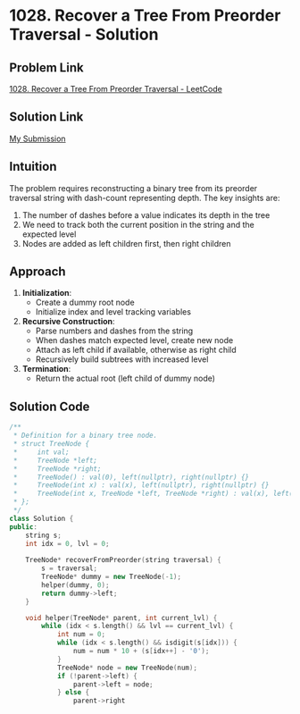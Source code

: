 # 1028. Recover a Tree From Preorder Traversal - Solution

## Problem Link
[1028. Recover a Tree From Preorder Traversal - LeetCode](https://leetcode.com/problems/recover-a-tree-from-preorder-traversal/)

## Solution Link
[My Submission](https://leetcode.com/problems/recover-a-tree-from-preorder-traversal/submissions/1640505924)

## Intuition
The problem requires reconstructing a binary tree from its preorder traversal string with dash-count representing depth. The key insights are:
1. The number of dashes before a value indicates its depth in the tree
2. We need to track both the current position in the string and the expected level
3. Nodes are added as left children first, then right children

## Approach
1. **Initialization**:
   - Create a dummy root node
   - Initialize index and level tracking variables
2. **Recursive Construction**:
   - Parse numbers and dashes from the string
   - When dashes match expected level, create new node
   - Attach as left child if available, otherwise as right child
   - Recursively build subtrees with increased level
3. **Termination**:
   - Return the actual root (left child of dummy node)

## Solution Code
```cpp
/**
 * Definition for a binary tree node.
 * struct TreeNode {
 *     int val;
 *     TreeNode *left;
 *     TreeNode *right;
 *     TreeNode() : val(0), left(nullptr), right(nullptr) {}
 *     TreeNode(int x) : val(x), left(nullptr), right(nullptr) {}
 *     TreeNode(int x, TreeNode *left, TreeNode *right) : val(x), left(left), right(right) {}
 * };
 */
class Solution {
public:
    string s;
    int idx = 0, lvl = 0;
    
    TreeNode* recoverFromPreorder(string traversal) {
        s = traversal;
        TreeNode* dummy = new TreeNode(-1);
        helper(dummy, 0);
        return dummy->left;  
    }

    void helper(TreeNode* parent, int current_lvl) {
        while (idx < s.length() && lvl == current_lvl) {
            int num = 0;
            while (idx < s.length() && isdigit(s[idx])) {
                num = num * 10 + (s[idx++] - '0');
            }
            TreeNode* node = new TreeNode(num);
            if (!parent->left) {
                parent->left = node;
            } else {
                parent->right
